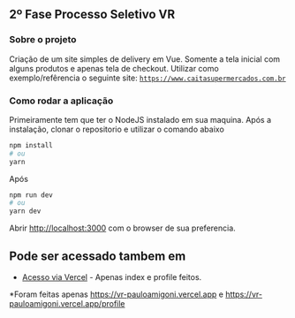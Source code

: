 ##  2º Fase Processo Seletivo VR

### Sobre o projeto
Criação de um site simples de delivery em Vue.
Somente a tela inicial com alguns produtos e apenas tela de checkout.
Utilizar como exemplo/refêrencia o seguinte site:  [`https://www.caitasupermercados.com.br`](https://www.caitasupermercados.com.br)


### Como rodar a aplicação
Primeiramente tem que ter o NodeJS instalado em sua maquina.
Após a instalação, clonar o repositorio e utilizar o comando abaixo 

```bash
npm install
# ou
yarn
```

Após

```bash
npm run dev
# ou
yarn dev
```

Abrir [http://localhost:3000](http://localhost:3000) com o browser de sua preferencia.

## Pode ser acessado tambem em

- [Acesso via Vercel](https://vr-pauloamigoni.vercel.app) - Apenas index e profile feitos.

*Foram feitas apenas https://vr-pauloamigoni.vercel.app e https://vr-pauloamigoni.vercel.app/profile


